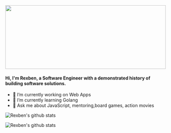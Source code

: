 
<img src="https://data.whicdn.com/images/278713842/original.gif" height="200" width="100%"/>

#### Hi, I'm Rexben, a Software Engineer with a demonstrated history of building software solutions.

- 🔭 I’m currently working on Web Apps
- 🌱 I’m currently learning Golang 
- 💬 Ask me about JavaScript, mentoring,board games, action movies

![Rexben's github stats](https://github-readme-stats.vercel.app/api?username=rexben001&count_private=true&show_icons=true&theme=dracula) 

![Rexben's github stats](https://github-readme-stats.vercel.app/api/top-langs/?username=rexben001&theme=blue-green&layout=compact)
